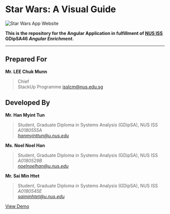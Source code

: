 # Star Wars: A Visual Guide

![Star Wars App Website](https://saiminhtet.github.io/assets/images/starwarshome.png)

**This is the repository for the Angular Application in fulfillment of [NUS ISS](https://www.iss.nus.edu.sg/) GDipSA46 *Angular Enrichment*.**
    
--------------------------------------------------

## Prepared For
**Mr. LEE Chuk Munn**  
  > Chief  
  > StackUp Programme 
  > <isslcm@nus.edu.sg>  
  
## Developed By 
**Mr. Han Myint Tun**
  > Student, Graduate Diploma in Systems Analysis (GDipSA), NUS ISS  
  > *A0180555A*  
  > *<hanmyinttun@u.nus.edu>*  

**Ms. Noel Noel Han**
  > Student, Graduate Diploma in Systems Analysis (GDipSA), NUS ISS  
  > *A0180529B*  
  > *<noelnoelhan@u.nus.edu>*  

**Mr. Sai Min Htet**
  > Student, Graduate Diploma in Systems Analysis (GDipSA), NUS ISS  
  > *A0180545E*  
  > *<saiminhtet@u.nus.edu>*  
  

[View Demo](https://saiminhtet.github.io)
